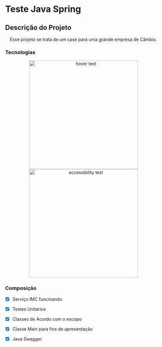 # Teste Java Spring

## Descrição do Projeto
<p align="center">Esse projeto se trata de um case para uma grande empresa de Câmbio.</p>

### Tecnologias
<p align="center">
  <img src="(https://cdn-icons-png.flaticon.com/512/3291/3291669.png)" width="350" title="hover text">
  <img src="[your_relative_path_here_number_2_large_name](https://cdn-icons-png.flaticon.com/512/3291/3291669.png)" width="350" alt="accessibility text">
</p>

### Composição

- [x] Serviço IMC funcinando
- [x] Testes Unitários
- [x] Classes de Acordo com o escopo
- [x] Classe Main para fins de apresentação
- [x] Java Swagger

